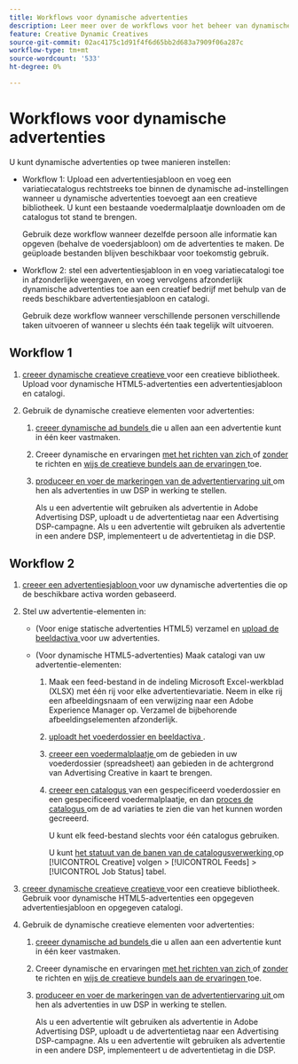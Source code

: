 ```yaml
---
title: Workflows voor dynamische advertenties
description: Leer meer over de workflows voor het beheer van dynamische advertenties.
feature: Creative Dynamic Creatives
source-git-commit: 02ac4175c1d91f4f6d65bb2d683a7909f06a287c
workflow-type: tm+mt
source-wordcount: '533'
ht-degree: 0%

---
```


# Workflows voor dynamische advertenties

U kunt dynamische advertenties op twee manieren instellen:

* Workflow 1: Upload een advertentiesjabloon en voeg een variatiecatalogus rechtstreeks toe binnen de dynamische ad-instellingen wanneer u dynamische advertenties toevoegt aan een creatieve bibliotheek. U kunt een bestaande voedermalplaatje downloaden om de catalogus tot stand te brengen.

  Gebruik deze workflow wanneer dezelfde persoon alle informatie kan opgeven (behalve de voedersjabloon) om de advertenties te maken. De geüploade bestanden blijven beschikbaar voor toekomstig gebruik.

* Workflow 2: stel een advertentiesjabloon in en voeg variatiecatalogi toe in afzonderlijke weergaven, en voeg vervolgens afzonderlijk dynamische advertenties toe aan een creatief bedrijf met behulp van de reeds beschikbare advertentiesjabloon en catalogi.

  Gebruik deze workflow wanneer verschillende personen verschillende taken uitvoeren of wanneer u slechts één taak tegelijk wilt uitvoeren.

## Workflow 1

1. [ creeer dynamische creatieve creatieve ](/help/creative/creative-libraries/creative-add-dynamic.md) voor een creatieve bibliotheek. Upload voor dynamische HTML5-advertenties een advertentiesjabloon en catalogi.

1. Gebruik de dynamische creatieve elementen voor advertenties:

   1. [ creeer dynamische ad bundels ](/help/creative/creative-libraries/bundle-manage.md) die u allen aan een advertentie kunt in één keer vastmaken.

   1. Creeer dynamische en ervaringen [ met het richten van zich ](/help/creative/experiences/experience-create-targeting.md) of [ zonder ](/help/creative/experiences/experience-create-no-targeting.md) te richten en [ wijs de creatieve bundels aan de ervaringen ](/help/creative/experiences/experience-assign-creative-bundles.md) toe.

   1. [ produceer en voer de markeringen van de advertentiervaring uit ](/help/creative/experiences/experience-tag-export.md) om hen als advertenties in uw DSP in werking te stellen.

      Als u een advertentie wilt gebruiken als advertentie in Adobe Advertising DSP, uploadt u de advertentietag naar een Advertising DSP-campagne. Als u een advertentie wilt gebruiken als advertentie in een andere DSP, implementeert u de advertentietag in die DSP.

## Workflow 2

1. [ creeer een advertentiesjabloon ](/help/creative/ad-templates/ad-template-manage.md) voor uw dynamische advertenties die op de beschikbare activa worden gebaseerd.

1. Stel uw advertentie-elementen in:

   * (Voor enige statische advertenties HTML5) verzamel en [ upload de beeldactiva ](/help/creative/feeds/asset-manage.md) voor uw advertenties.

   * (Voor dynamische HTML5-advertenties) Maak catalogi van uw advertentie-elementen:

      1. Maak een feed-bestand in de indeling Microsoft Excel-werkblad (XLSX) met één rij voor elke advertentievariatie. Neem in elke rij een afbeeldingsnaam of een verwijzing naar een Adobe Experience Manager op. Verzamel de bijbehorende afbeeldingselementen afzonderlijk.

      1. [ uploadt het voederdossier en beeldactiva ](/help/creative/feeds/asset-manage.md).

      1. [ creeer een voedermalplaatje ](/help/creative/feeds/feed-template-manage.md) om de gebieden in uw voederdossier (spreadsheet) aan gebieden in de achtergrond van Advertising Creative in kaart te brengen.

      1. [ creeer een catalogus ](/help/creative/feeds/catalog-manage.md#feed-catalog-create) van een gespecificeerd voederdossier en een gespecificeerd voedermalplaatje, en dan [ proces de catalogus ](/help/creative/feeds/catalog-manage.md#feed-catalog-process) om de ad variaties te zien die van het kunnen worden gecreeerd.

         U kunt elk feed-bestand slechts voor één catalogus gebruiken.

         U kunt [ het statuut van de banen van de catalogusverwerking ](/help/creative/feeds/job-status-track.md) op [!UICONTROL Creative] volgen > [!UICONTROL Feeds] > [!UICONTROL Job Status] tabel.

1. [ creeer dynamische creatieve creatieve ](/help/creative/creative-libraries/creative-add-dynamic.md) voor een creatieve bibliotheek. Gebruik voor dynamische HTML5-advertenties een opgegeven advertentiesjabloon en opgegeven catalogi.

1. Gebruik de dynamische creatieve elementen voor advertenties:

   1. [ creeer dynamische ad bundels ](/help/creative/creative-libraries/bundle-manage.md) die u allen aan een advertentie kunt in één keer vastmaken.

   1. Creeer dynamische en ervaringen [ met het richten van zich ](/help/creative/experiences/experience-create-targeting.md) of [ zonder ](/help/creative/experiences/experience-create-no-targeting.md) te richten en [ wijs de creatieve bundels aan de ervaringen ](/help/creative/experiences/experience-assign-creative-bundles.md) toe.

   1. [ produceer en voer de markeringen van de advertentiervaring uit ](/help/creative/experiences/experience-tag-export.md) om hen als advertenties in uw DSP in werking te stellen.

      Als u een advertentie wilt gebruiken als advertentie in Adobe Advertising DSP, uploadt u de advertentietag naar een Advertising DSP-campagne. Als u een advertentie wilt gebruiken als advertentie in een andere DSP, implementeert u de advertentietag in die DSP.
